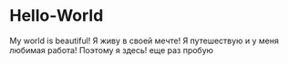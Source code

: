 
# Hello-World
My world is beautiful!
Я живу в своей мечте!  Я путешествую и у меня любимая работа!
Поэтому я здесь!
еще раз пробую
